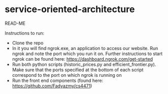 # service-oriented-architecture
READ-ME

Instructions to run:

- Clone the repo
- In it you will find ngrok.exe, an application to access our website. Run ngrok and note the port which you run it on. Further instructions to start ngrok can be found here: https://dashboard.ngrok.com/get-started
- Run both python scripts (historic_prices.py and efficient_frontier.py). Make sure that the ports specified at the bottom of each script correspond to the port on which ngrok is running on
- Run the front end components (found here: https://github.com/Fadyazmy/cs4471)

